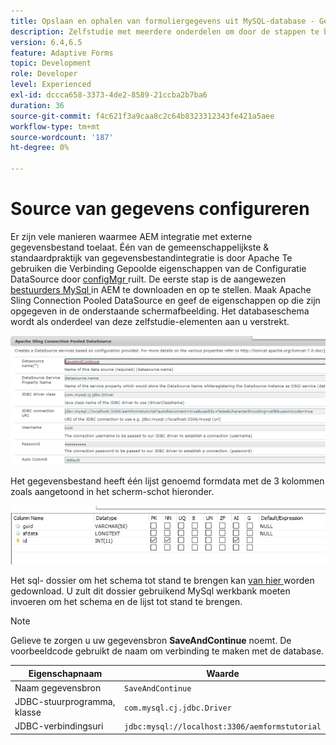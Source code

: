 ```yaml
---
title: Opslaan en ophalen van formuliergegevens uit MySQL-database - Gegevens Source configureren
description: Zelfstudie met meerdere onderdelen om door de stappen te bladeren die nodig zijn voor het opslaan en ophalen van formuliergegevens
version: 6.4,6.5
feature: Adaptive Forms
topic: Development
role: Developer
level: Experienced
exl-id: dccca658-3373-4de2-8589-21ccba2b7ba6
duration: 36
source-git-commit: f4c621f3a9caa8c2c64b8323312343fe421a5aee
workflow-type: tm+mt
source-wordcount: '187'
ht-degree: 0%

---
```


# Source van gegevens configureren

Er zijn vele manieren waarmee AEM integratie met externe gegevensbestand toelaat. Één van de gemeenschappelijkste &amp; standaardpraktijk van gegevensbestandintegratie is door Apache Te gebruiken die Verbinding Gepoolde eigenschappen van de Configuratie DataSource door [ configMgr ](http://localhost:4502/system/console/configMgr) ruilt.
De eerste stap is de aangewezen [ bestuurders MySql ](https://mvnrepository.com/artifact/mysql/mysql-connector-java) in AEM te downloaden en op te stellen.
Maak Apache Sling Connection Pooled DataSource en geef de eigenschappen op die zijn opgegeven in de onderstaande schermafbeelding. Het databaseschema wordt als onderdeel van deze zelfstudie-elementen aan u verstrekt.

![ gegeven-bron ](assets/save-continue.PNG)

Het gegevensbestand heeft één lijst genoemd formdata met de 3 kolommen zoals aangetoond in het scherm-schot hieronder.

![ gegeven-basis ](assets/data-base-tables.PNG)

Het sql- dossier om het schema tot stand te brengen kan [ van hier ](assets/form-data-db.sql) worden gedownload. U zult dit dossier gebruikend MySql werkbank moeten invoeren om het schema en de lijst tot stand te brengen.

>[!NOTE]
>Gelieve te zorgen u uw gegevensbron **SaveAndContinue** noemt. De voorbeeldcode gebruikt de naam om verbinding te maken met de database.

| Eigenschapnaam | Waarde |
| ------------------------|---------------------------------------|
| Naam gegevensbron | `SaveAndContinue` |
| JDBC-stuurprogramma, klasse | `com.mysql.cj.jdbc.Driver` |
| JDBC-verbindingsuri | `jdbc:mysql://localhost:3306/aemformstutorial` |
